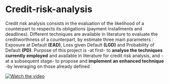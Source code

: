 # Credit-risk-analysis

Credit risk analysis consists in the evaluation of the likelihood of a counterpart
to respects its obligations (payment installments and deadlines).
Different techniques are available in literature to evaluate the creditworthness of a
counterpart, by estimate three main parameters : Exposure at Default **(EAD)**, Loss given
Default **(LGD)** and Probability of Default **(PD)**.
Purpose of this project is -at first- to **analyse the techniques currently employed** and available
in literature for credit risk analysis, and -at a subsequent stage- to propose and **implement an
enhanced technique** -by leveraging on those already defined

[![Watch the video](http://img.youtube.com/vi/VIDEO-ID/0.jpg)](https://youtu.be/cJO5uSCroUo)
